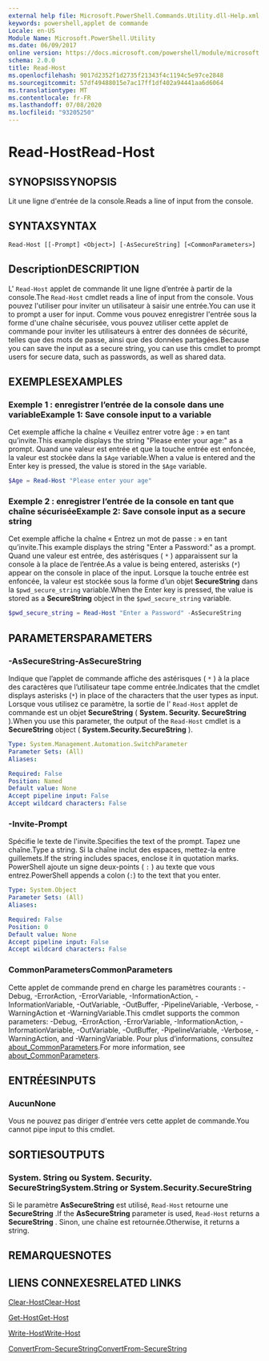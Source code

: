 ```yaml
---
external help file: Microsoft.PowerShell.Commands.Utility.dll-Help.xml
keywords: powershell,applet de commande
Locale: en-US
Module Name: Microsoft.PowerShell.Utility
ms.date: 06/09/2017
online version: https://docs.microsoft.com/powershell/module/microsoft.powershell.utility/read-host?view=powershell-5.1&WT.mc_id=ps-gethelp
schema: 2.0.0
title: Read-Host
ms.openlocfilehash: 9017d2352f1d2735f21343f4c1194c5e97ce2848
ms.sourcegitcommit: 57df49488015e7ac17ff1df402a94441aa6d6064
ms.translationtype: MT
ms.contentlocale: fr-FR
ms.lasthandoff: 07/08/2020
ms.locfileid: "93205250"
---
```

# <span data-ttu-id="67507-103">Read-Host</span><span class="sxs-lookup"><span data-stu-id="67507-103">Read-Host</span></span>

## <span data-ttu-id="67507-104">SYNOPSIS</span><span class="sxs-lookup"><span data-stu-id="67507-104">SYNOPSIS</span></span>
<span data-ttu-id="67507-105">Lit une ligne d'entrée de la console.</span><span class="sxs-lookup"><span data-stu-id="67507-105">Reads a line of input from the console.</span></span>

## <span data-ttu-id="67507-106">SYNTAX</span><span class="sxs-lookup"><span data-stu-id="67507-106">SYNTAX</span></span>

```
Read-Host [[-Prompt] <Object>] [-AsSecureString] [<CommonParameters>]
```

## <span data-ttu-id="67507-107">Description</span><span class="sxs-lookup"><span data-stu-id="67507-107">DESCRIPTION</span></span>

<span data-ttu-id="67507-108">L' `Read-Host` applet de commande lit une ligne d’entrée à partir de la console.</span><span class="sxs-lookup"><span data-stu-id="67507-108">The `Read-Host` cmdlet reads a line of input from the console.</span></span> <span data-ttu-id="67507-109">Vous pouvez l'utiliser pour inviter un utilisateur à saisir une entrée.</span><span class="sxs-lookup"><span data-stu-id="67507-109">You can use it to prompt a user for input.</span></span> <span data-ttu-id="67507-110">Comme vous pouvez enregistrer l'entrée sous la forme d'une chaîne sécurisée, vous pouvez utiliser cette applet de commande pour inviter les utilisateurs à entrer des données de sécurité, telles que des mots de passe, ainsi que des données partagées.</span><span class="sxs-lookup"><span data-stu-id="67507-110">Because you can save the input as a secure string, you can use this cmdlet to prompt users for secure data, such as passwords, as well as shared data.</span></span>

## <span data-ttu-id="67507-111">EXEMPLES</span><span class="sxs-lookup"><span data-stu-id="67507-111">EXAMPLES</span></span>

### <span data-ttu-id="67507-112">Exemple 1 : enregistrer l’entrée de la console dans une variable</span><span class="sxs-lookup"><span data-stu-id="67507-112">Example 1: Save console input to a variable</span></span>

<span data-ttu-id="67507-113">Cet exemple affiche la chaîne « Veuillez entrer votre âge : » en tant qu’invite.</span><span class="sxs-lookup"><span data-stu-id="67507-113">This example displays the string "Please enter your age:" as a prompt.</span></span> <span data-ttu-id="67507-114">Quand une valeur est entrée et que la touche entrée est enfoncée, la valeur est stockée dans la `$Age` variable.</span><span class="sxs-lookup"><span data-stu-id="67507-114">When a value is entered and the Enter key is pressed, the value is stored in the `$Age` variable.</span></span>

```powershell
$Age = Read-Host "Please enter your age"
```

### <span data-ttu-id="67507-115">Exemple 2 : enregistrer l’entrée de la console en tant que chaîne sécurisée</span><span class="sxs-lookup"><span data-stu-id="67507-115">Example 2: Save console input as a secure string</span></span>

<span data-ttu-id="67507-116">Cet exemple affiche la chaîne « Entrez un mot de passe : » en tant qu’invite.</span><span class="sxs-lookup"><span data-stu-id="67507-116">This example displays the string "Enter a Password:" as a prompt.</span></span> <span data-ttu-id="67507-117">Quand une valeur est entrée, des astérisques ( `*` ) apparaissent sur la console à la place de l’entrée.</span><span class="sxs-lookup"><span data-stu-id="67507-117">As a value is being entered, asterisks (`*`) appear on the console in place of the input.</span></span> <span data-ttu-id="67507-118">Lorsque la touche entrée est enfoncée, la valeur est stockée sous la forme d’un objet **SecureString** dans la `$pwd_secure_string` variable.</span><span class="sxs-lookup"><span data-stu-id="67507-118">When the Enter key is pressed, the value is stored as a **SecureString** object in the `$pwd_secure_string` variable.</span></span>

```powershell
$pwd_secure_string = Read-Host "Enter a Password" -AsSecureString
```

## <span data-ttu-id="67507-119">PARAMETERS</span><span class="sxs-lookup"><span data-stu-id="67507-119">PARAMETERS</span></span>

### <span data-ttu-id="67507-120">-AsSecureString</span><span class="sxs-lookup"><span data-stu-id="67507-120">-AsSecureString</span></span>

<span data-ttu-id="67507-121">Indique que l’applet de commande affiche des astérisques ( `*` ) à la place des caractères que l’utilisateur tape comme entrée.</span><span class="sxs-lookup"><span data-stu-id="67507-121">Indicates that the cmdlet displays asterisks (`*`) in place of the characters that the user types as input.</span></span> <span data-ttu-id="67507-122">Lorsque vous utilisez ce paramètre, la sortie de l' `Read-Host` applet de commande est un objet **SecureString** ( **System. Security. SecureString** ).</span><span class="sxs-lookup"><span data-stu-id="67507-122">When you use this parameter, the output of the `Read-Host` cmdlet is a **SecureString** object ( **System.Security.SecureString** ).</span></span>

```yaml
Type: System.Management.Automation.SwitchParameter
Parameter Sets: (All)
Aliases:

Required: False
Position: Named
Default value: None
Accept pipeline input: False
Accept wildcard characters: False
```

### <span data-ttu-id="67507-123">-Invite</span><span class="sxs-lookup"><span data-stu-id="67507-123">-Prompt</span></span>

<span data-ttu-id="67507-124">Spécifie le texte de l'invite.</span><span class="sxs-lookup"><span data-stu-id="67507-124">Specifies the text of the prompt.</span></span>
<span data-ttu-id="67507-125">Tapez une chaîne.</span><span class="sxs-lookup"><span data-stu-id="67507-125">Type a string.</span></span>
<span data-ttu-id="67507-126">Si la chaîne inclut des espaces, mettez-la entre guillemets.</span><span class="sxs-lookup"><span data-stu-id="67507-126">If the string includes spaces, enclose it in quotation marks.</span></span>
<span data-ttu-id="67507-127">PowerShell ajoute un signe deux-points ( `:` ) au texte que vous entrez.</span><span class="sxs-lookup"><span data-stu-id="67507-127">PowerShell appends a colon (`:`) to the text that you enter.</span></span>

```yaml
Type: System.Object
Parameter Sets: (All)
Aliases:

Required: False
Position: 0
Default value: None
Accept pipeline input: False
Accept wildcard characters: False
```

### <span data-ttu-id="67507-128">CommonParameters</span><span class="sxs-lookup"><span data-stu-id="67507-128">CommonParameters</span></span>

<span data-ttu-id="67507-129">Cette applet de commande prend en charge les paramètres courants : -Debug, -ErrorAction, -ErrorVariable, -InformationAction, -InformationVariable, -OutVariable, -OutBuffer, -PipelineVariable, -Verbose, -WarningAction et -WarningVariable.</span><span class="sxs-lookup"><span data-stu-id="67507-129">This cmdlet supports the common parameters: -Debug, -ErrorAction, -ErrorVariable, -InformationAction, -InformationVariable, -OutVariable, -OutBuffer, -PipelineVariable, -Verbose, -WarningAction, and -WarningVariable.</span></span> <span data-ttu-id="67507-130">Pour plus d’informations, consultez [about_CommonParameters](https://go.microsoft.com/fwlink/?LinkID=113216).</span><span class="sxs-lookup"><span data-stu-id="67507-130">For more information, see [about_CommonParameters](https://go.microsoft.com/fwlink/?LinkID=113216).</span></span>

## <span data-ttu-id="67507-131">ENTRÉES</span><span class="sxs-lookup"><span data-stu-id="67507-131">INPUTS</span></span>

### <span data-ttu-id="67507-132">Aucun</span><span class="sxs-lookup"><span data-stu-id="67507-132">None</span></span>

<span data-ttu-id="67507-133">Vous ne pouvez pas diriger d'entrée vers cette applet de commande.</span><span class="sxs-lookup"><span data-stu-id="67507-133">You cannot pipe input to this cmdlet.</span></span>

## <span data-ttu-id="67507-134">SORTIES</span><span class="sxs-lookup"><span data-stu-id="67507-134">OUTPUTS</span></span>

### <span data-ttu-id="67507-135">System. String ou System. Security. SecureString</span><span class="sxs-lookup"><span data-stu-id="67507-135">System.String or System.Security.SecureString</span></span>

<span data-ttu-id="67507-136">Si le paramètre **AsSecureString** est utilisé, `Read-Host` retourne une **SecureString** .</span><span class="sxs-lookup"><span data-stu-id="67507-136">If the **AsSecureString** parameter is used, `Read-Host` returns a **SecureString** .</span></span> <span data-ttu-id="67507-137">Sinon, une chaîne est retournée.</span><span class="sxs-lookup"><span data-stu-id="67507-137">Otherwise, it returns a string.</span></span>

## <span data-ttu-id="67507-138">REMARQUES</span><span class="sxs-lookup"><span data-stu-id="67507-138">NOTES</span></span>

## <span data-ttu-id="67507-139">LIENS CONNEXES</span><span class="sxs-lookup"><span data-stu-id="67507-139">RELATED LINKS</span></span>

[<span data-ttu-id="67507-140">Clear-Host</span><span class="sxs-lookup"><span data-stu-id="67507-140">Clear-Host</span></span>](../microsoft.powershell.core/clear-host.md)

[<span data-ttu-id="67507-141">Get-Host</span><span class="sxs-lookup"><span data-stu-id="67507-141">Get-Host</span></span>](Get-Host.md)

[<span data-ttu-id="67507-142">Write-Host</span><span class="sxs-lookup"><span data-stu-id="67507-142">Write-Host</span></span>](Write-Host.md)

[<span data-ttu-id="67507-143">ConvertFrom-SecureString</span><span class="sxs-lookup"><span data-stu-id="67507-143">ConvertFrom-SecureString</span></span>](../Microsoft.PowerShell.Security/ConvertFrom-SecureString.md)
